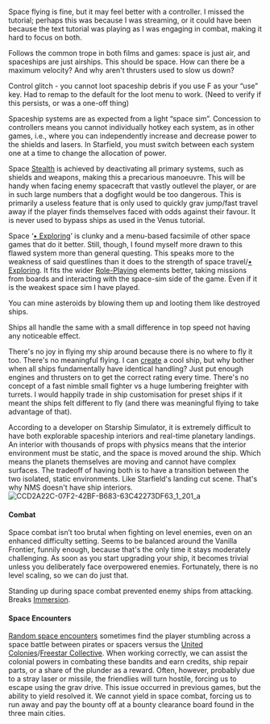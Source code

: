Space flying is fine, but it may feel better with a controller. I missed the tutorial; perhaps this was because I was streaming, or it could have been because the text tutorial was playing as I was engaging in combat, making it hard to focus on both.

Follows the common trope in both films and games: space is just air, and spaceships are just airships.
	This should be space. How can there be a maximum velocity? And why aren't thrusters used to slow us down?

Control glitch - you cannot loot spaceship debris if you use F as your “use” key. Had to remap to the default for the loot menu to work. (Need to verify if this persists, or was a one-off thing)

Spaceship systems are as expected from a light “space sim”. Concession to controllers means you cannot individually hotkey each system, as in other games, i.e., where you can independently increase and decrease power to the shields and lasers. In Starfield, you must switch between each system one at a time to change the allocation of power.

Space [Stealth](Stealth.md) is achieved by deactivating all primary systems, such as shields and weapons, making this a precarious manoeuvre. This will be handy when facing enemy spacecraft that vastly outlevel the player, or are in such large numbers that a dogfight would be too dangerous.
	This is primarily a useless feature that is only used to quickly grav jump/fast travel away if the player finds themselves faced with odds against their favour. It is never used to bypass ships as used in the Venus tutorial.

Space ‘[• Exploring](•%20Exploring.md)’ is clunky and a menu-based facsimile of other space games that do it better. Still, though, I found myself more drawn to this flawed system more than general questing. 
	This speaks more to the weakness of said questlines than it does to the strength of space travel/[• Exploring](•%20Exploring.md).
It fits the wider [Role-Playing](Role-Playing.md) elements better, taking missions from boards and interacting with the space-sim side of the game. Even if it is the weakest space sim I have played. 

You can mine asteroids by blowing them up and looting them like destroyed ships.

Ships all handle the same with a small difference in top speed not having any noticeable effect.

There's no joy in flying my ship around because there is no where to fly it too. There's no meaningful flying. I can [create](Ship%20Building.md) a cool ship, but why bother when all ships fundamentally have identical handling? Just put enough engines and thrusters on to get the correct rating every time. There's no concept of a fast nimble small fighter vs a huge lumbering freighter with turrets. I would happily trade in ship customisation for preset ships if it meant the ships felt different to fly (and there was meaningful flying to take advantage of that).

According to a developer on Starship Simulator, it is extremely difficult to have both explorable spaceship interiors and real-time planetary landings. An interior with thousands of props with physics means that the interior environment must be static, and the space is moved around the ship. Which means the planets themselves are moving and cannot have complex surfaces. The tradeoff of having both is to have a transition between the two isolated, static environments. Like Starfield's landing cut scene. That's why NMS doesn't have ship interiors.
![CCD2A22C-07F2-42BF-B683-63C42273DF63_1_201_a](CCD2A22C-07F2-42BF-B683-63C42273DF63_1_201_a.jpeg)

#### Combat
Space combat isn’t too brutal when fighting on level enemies, even on an enhanced difficulty setting. Seems to be balanced around the Vanilla Frontier, funnily enough, because that's the only time it stays moderately challenging. As soon as you start upgrading your ship, it becomes trivial unless you deliberately face overpowered enemies. Fortunately, there is no level scaling, so we can do just that.

Standing up during space combat prevented enemy ships from attacking. Breaks [Immersion](Immersion.md).
#### Space Encounters
[Random space encounters](Random%20Encounters.md) sometimes find the player stumbling across a space battle between pirates or spacers versus the [United Colonies](United%20Colonies.md)/[Freestar Collective](Freestar%20Collective.md). 
When working correctly, we can assist the colonial powers in combating these bandits and earn credits, ship repair parts, or a share of the plunder as a reward. Often, however, probably due to a stray laser or missile, the friendlies will turn hostile, forcing us to escape using the grav drive. This issue occurred in previous games, but the ability to yield resolved it. 
We cannot yield in space combat, forcing us to run away and pay the bounty off at a bounty clearance board found in the three main cities.
